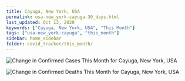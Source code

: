 ```yaml
---
title: Cayuga, New York, USA
permalink: usa-new_york-cayuga-30_days.html
last_updated: Oct 13, 2020
keywords: ["Cayuga, New York, USA", "This Month"]
tags: ["usa-new_york-cayuga", "this_month"]
sidebar: home_sidebar
folder: covid_tracker/this_month/
---
```


![Change in Confirmed Cases This Month for Cayuga, New York, USA](images/graphs/usa-new_york-cayuga-delta_confirmed-30_days_graph.png)

![Change in Confirmed Deaths This Month for Cayuga, New York, USA](images/graphs/usa-new_york-cayuga-delta_deaths-30_days_graph.png)
